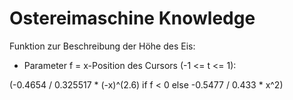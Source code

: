 # Ostereimaschine  Knowledge 

Funktion zur Beschreibung der Höhe des Eis:
- Parameter f = x-Position des Cursors (-1 <= t <= 1):

(-0.4654 / 0.325517 * (-x)^(2.6) if f < 0 else -0.5477 / 0.433 * x^2)
